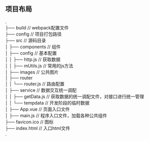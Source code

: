 


## 项目布局

.  
├── build                                       // webpack配置文件<br>
├── config                                      // 项目打包路径<br>
├── src                                         // 源码目录<br>
│   ├── components                              // 组件<br>
│   ├── config                                  // 基本配置<br>
│   │   ├── http.js                             // 获取数据  
│   │   ├── mUtils.js                           // 常用的js方法<br>
│   ├── images                                  // 公共图片   <br>
│   ├── router  
│   │   └── router.js                           // 路由配置   <br>
│   ├── service                                 // 数据交互统一调配   <br>
│   │   ├── getData.js                          // 获取数据的统一调配文件，对接口进行统一管理   <br>
│   │   └── tempdata                            // 开发阶段的临时数据 <br>
│   ├── App.vue                                 // 页面入口文件 <br>
│   ├── main.js                                 // 程序入口文件，加载各种公共组件 <br>
├── favicon.ico                                 // 图标 <br>
├── index.html                                  // 入口html文件 <br>
.